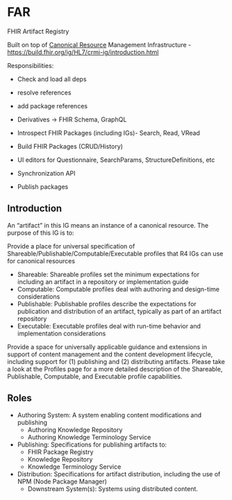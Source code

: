 # FAR
FHIR Artifact Registry

Built on top of  [Canonical Resource](https://build.fhir.org/canonicalresource.html) Management Infrastructure - https://build.fhir.org/ig/HL7/crmi-ig/introduction.html

Responsibilities:
* Check and load all deps
* resolve references
* add package references
* Derivatives -> FHIR Schema, GraphQL


* Introspect FHIR Packages (including IGs)- Search, Read, VRead
* Build FHIR Packages (CRUD/History)
* UI editors for Questionnaire, SearchParams, StructureDefinitions, etc
* Synchronization API
* Publish packages




## Introduction

An “artifact” in this IG means an instance of a canonical resource. The purpose of this IG is to:

Provide a place for universal specification of Shareable/Publishable/Computable/Executable profiles that R4 IGs can use for canonical resources
* Shareable: Shareable profiles set the minimum expectations for including an artifact in a repository or implementation guide
* Computable: Computable profiles deal with authoring and design-time considerations
* Publishable: Publishable profiles describe the expectations for publication and distribution of an artifact, typically as part of an artifact repository
* Executable: Executable profiles deal with run-time behavior and implementation considerations

Provide a space for universally applicable guidance and extensions in support of content management and the content development lifecycle, 
including support for (1) publishing and (2) distributing artifacts. 
Please take a look at the Profiles page for a more detailed description of the Shareable, Publishable, Computable, and Executable profile capabilities.




## Roles

* Authoring System: A system enabling content modifications and publishing
  * Authoring Knowledge Repository
  * Authoring Knowledge Terminology Service
* Publishing: Specifications for publishing artifacts to:
  * FHIR Package Registry
  * Knowledge Repository
  * Knowledge Terminology Service
* Distribution: Specifications for artifact distribution, including the use of NPM (Node Package Manager)
  * Downstream System(s): Systems using distributed content.


